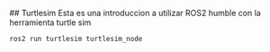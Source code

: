 ## Turtlesim 
Esta es una introduccion a utilizar ROS2 humble con la herramienta turtle sim
```bash
ros2 run turtlesim turtlesim_node
```
